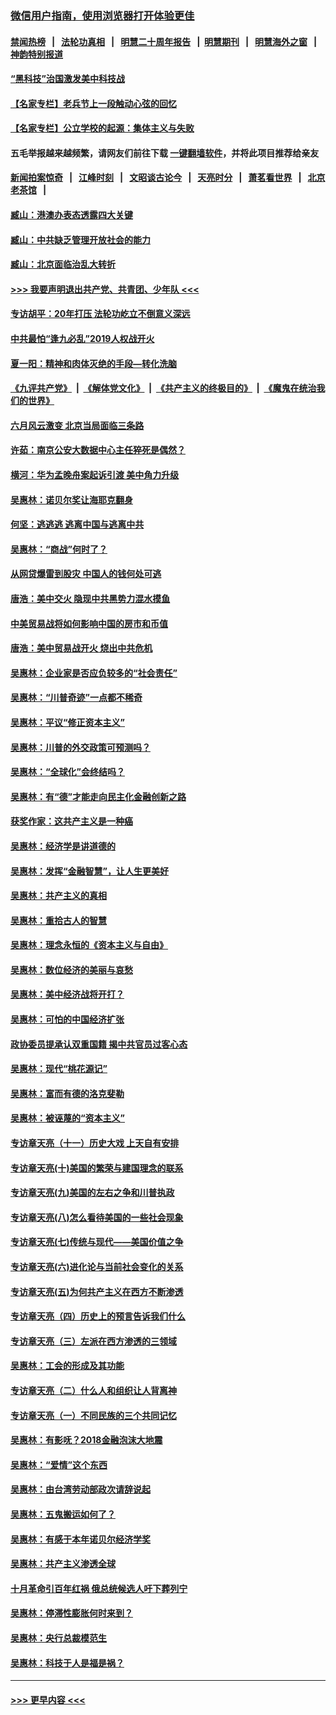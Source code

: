 ### [微信用户指南，使用浏览器打开体验更佳](https://github.com/gfw-breaker/banned-news1/blob/master/indexes/wechat-guide.md?t=0)
#### [禁闻热榜](热点新闻.md?t=0)  &nbsp;&nbsp;|&nbsp;&nbsp; [法轮功真相](https://github.com/gfw-breaker/truth/blob/master/README.md?t=0) &nbsp;&nbsp;|&nbsp;&nbsp; [明慧二十周年报告](https://github.com/gfw-breaker/mh-reports/blob/master/README.md?t=0) &nbsp;&nbsp;|&nbsp;&nbsp;[明慧期刊](https://github.com/gfw-breaker/mh-qikan) &nbsp;&nbsp;|&nbsp;&nbsp; [明慧海外之窗](https://github.com/gfw-breaker/mh-news/blob/master/README.md?t=0) &nbsp;&nbsp;|&nbsp;&nbsp; [神韵特别报道](https://github.com/gfw-breaker/mh-news/blob/master/shenyun.md?t=0)
#### [“黑科技”治国激发美中科技战](../pages/nsc423/n11638056.md?t=02090711) 
#### [【名家专栏】老兵节上一段触动心弦的回忆](../pages/nsc423/n11646016.md?t=02090711) 
#### [【名家专栏】公立学校的起源：集体主义与失败](../pages/nsc423/n11601833.md?t=02090711) 
#### 五毛举报越来越频繁，请网友们前往下载 [一键翻墙软件](https://github.com/gfw-breaker/ssr-accounts)，并将此项目推荐给亲友
#### [新闻拍案惊奇](https://github.com/gfw-breaker/banned-news1/blob/master/pages/link4.md) &nbsp;&nbsp;|&nbsp;&nbsp; [江峰时刻](https://github.com/gfw-breaker/banned-news1/blob/master/pages/link4.md) &nbsp;&nbsp;|&nbsp;&nbsp; [文昭谈古论今](https://github.com/gfw-breaker/banned-news1/blob/master/pages/link4.md) &nbsp;&nbsp;|&nbsp;&nbsp; [天亮时分](https://github.com/gfw-breaker/banned-news1/blob/master/pages/link4.md) &nbsp;&nbsp;|&nbsp;&nbsp; [萧茗看世界](https://github.com/gfw-breaker/banned-news1/blob/master/pages/link4.md) &nbsp;&nbsp;|&nbsp;&nbsp; [北京老茶馆](https://github.com/gfw-breaker/banned-news1/blob/master/pages/link4.md) &nbsp;&nbsp;|&nbsp;&nbsp; 
#### [臧山：港澳办表态透露四大关键](../pages/nsc423/n11421628.md?t=02090711) 
#### [臧山：中共缺乏管理开放社会的能力](../pages/nsc423/n11407457.md?t=02090711) 
#### [臧山：北京面临治乱大转折](../pages/nsc423/n11406895.md?t=02090711) 
#### [>>> 我要声明退出共产党、共青团、少年队 <<<](https://github.com/begood0513/goodnews/blob/master/quit/letter.md) 
#### [专访胡平：20年打压 法轮功屹立不倒意义深远](../pages/nsc423/n11398800.md?t=02090711) 
#### [中共最怕“逢九必乱”2019人权战开火](../pages/nsc423/n11385248.md?t=02090711) 
#### [夏一阳：精神和肉体灭绝的手段—转化洗脑](../pages/nsc423/n11368250.md?t=02090711) 
#### [《九评共产党》](https://github.com/begood0513/9ping.md/blob/master/README.md) &nbsp;|&nbsp; [《解体党文化》](../../../../jtdwh.md/blob/master/README.md)  &nbsp;|&nbsp; [《共产主义的终极目的》](../../../../gczydzjmd.md/blob/master/README.md) &nbsp;|&nbsp; [《魔鬼在统治我们的世界》](../../../../mgztzwmdsj.md/blob/master/README.md) 
#### [六月风云激变 北京当局面临三条路](../pages/nsc423/n11313668.md?t=02090711) 
#### [许茹：南京公安大数据中心主任猝死是偶然？](../pages/nsc423/n11064744.md?t=02090711) 
#### [横河：华为孟晚舟案起诉引渡 美中角力升级](../pages/nsc423/n11027230.md?t=02090711) 
#### [吴惠林：诺贝尔奖让海耶克翻身](../pages/nsc423/n10890049.md?t=02090711) 
#### [何坚：逃逃逃 逃离中国与逃离中共](../pages/nsc423/n10592891.md?t=02090711) 
#### [吴惠林：“商战”何时了？](../pages/nsc423/n10573558.md?t=02090711) 
#### [从网贷爆雷到股灾 中国人的钱何处可逃](../pages/nsc423/n10572800.md?t=02090711) 
#### [唐浩：美中交火 隐现中共黑势力混水摸鱼](../pages/nsc423/n10544040.md?t=02090711) 
#### [中美贸易战将如何影响中国的房市和币值](../pages/nsc423/n10543697.md?t=02090711) 
#### [唐浩：美中贸易战开火 烧出中共危机](../pages/nsc423/n10540126.md?t=02090711) 
#### [吴惠林：企业家是否应负较多的“社会责任”](../pages/nsc423/n10535022.md?t=02090711) 
#### [吴惠林：“川普奇迹”一点都不稀奇](../pages/nsc423/n10512808.md?t=02090711) 
#### [吴惠林：平议“修正资本主义”](../pages/nsc423/n10495724.md?t=02090711) 
#### [吴惠林：川普的外交政策可预测吗？](../pages/nsc423/n10462387.md?t=02090711) 
#### [吴惠林：“全球化”会终结吗？](../pages/nsc423/n10452838.md?t=02090711) 
#### [吴惠林：有“德”才能走向民主化金融创新之路](../pages/nsc423/n10432292.md?t=02090711) 
#### [获奖作家：这共产主义是一种癌](../pages/nsc423/n10431541.md?t=02090711) 
#### [吴惠林：经济学是讲道德的](../pages/nsc423/n10398014.md?t=02090711) 
#### [吴惠林：发挥“金融智慧”，让人生更美好](../pages/nsc423/n10375019.md?t=02090711) 
#### [吴惠林：共产主义的真相](../pages/nsc423/n10351394.md?t=02090711) 
#### [吴惠林：重拾古人的智慧](../pages/nsc423/n10337691.md?t=02090711) 
#### [吴惠林：理念永恒的《资本主义与自由》](../pages/nsc423/n10316274.md?t=02090711) 
#### [吴惠林：数位经济的美丽与哀愁](../pages/nsc423/n10292946.md?t=02090711) 
#### [吴惠林：美中经济战将开打？](../pages/nsc423/n10258825.md?t=02090711) 
#### [吴惠林：可怕的中国经济扩张](../pages/nsc423/n10219147.md?t=02090711) 
#### [政协委员提承认双重国籍 揭中共官员过客心态](../pages/nsc423/n10208809.md?t=02090711) 
#### [吴惠林：现代“桃花源记”](../pages/nsc423/n10185234.md?t=02090711) 
#### [吴惠林：富而有德的洛克斐勒](../pages/nsc423/n10142264.md?t=02090711) 
#### [吴惠林：被诬蔑的“资本主义”](../pages/nsc423/n10124816.md?t=02090711) 
#### [专访章天亮（十一）历史大戏 上天自有安排](../pages/nsc423/n10094905.md?t=02090711) 
#### [专访章天亮(十)美国的繁荣与建国理念的联系](../pages/nsc423/n10094899.md?t=02090711) 
#### [专访章天亮(九)美国的左右之争和川普执政](../pages/nsc423/n10094889.md?t=02090711) 
#### [专访章天亮(八)怎么看待美国的一些社会现象](../pages/nsc423/n10094857.md?t=02090711) 
#### [专访章天亮(七)传统与现代——美国价值之争](../pages/nsc423/n10093140.md?t=02090711) 
#### [专访章天亮(六)进化论与当前社会变化的关系](../pages/nsc423/n10092036.md?t=02090711) 
#### [专访章天亮(五)为何共产主义在西方不断渗透](../pages/nsc423/n10083620.md?t=02090711) 
#### [专访章天亮（四）历史上的预言告诉我们什么](../pages/nsc423/n10083606.md?t=02090711) 
#### [专访章天亮（三）左派在西方渗透的三领域](../pages/nsc423/n10081115.md?t=02090711) 
#### [吴惠林：工会的形成及其功能](../pages/nsc423/n10080633.md?t=02090711) 
#### [专访章天亮（二）什么人和组织让人背离神](../pages/nsc423/n10076637.md?t=02090711) 
#### [专访章天亮（一）不同民族的三个共同记忆](../pages/nsc423/n10074188.md?t=02090711) 
#### [吴惠林：有影呒？2018金融泡沫大地震](../pages/nsc423/n10040534.md?t=02090711) 
#### [吴惠林：“爱情”这个东西](../pages/nsc423/n10019423.md?t=02090711) 
#### [吴惠林：由台湾劳动部政次请辞说起](../pages/nsc423/n9979679.md?t=02090711) 
#### [吴惠林：五鬼搬运如何了？](../pages/nsc423/n9925338.md?t=02090711) 
#### [吴惠林：有感于本年诺贝尔经济学奖](../pages/nsc423/n9871883.md?t=02090711) 
#### [吴惠林：共产主义渗透全球](../pages/nsc423/n9812748.md?t=02090711) 
#### [十月革命引百年红祸 俄总统候选人吁下葬列宁](../pages/nsc423/n9810182.md?t=02090711) 
#### [吴惠林：停滞性膨胀何时来到？](../pages/nsc423/n9764136.md?t=02090711) 
#### [吴惠林：央行总裁模范生](../pages/nsc423/n9728134.md?t=02090711) 
#### [吴惠林：科技于人是福是祸？](../pages/nsc423/n9672982.md?t=02090711) 

----
#### [ >>> 更早内容 <<< ](../indexes/nsc423-earlier.md)
